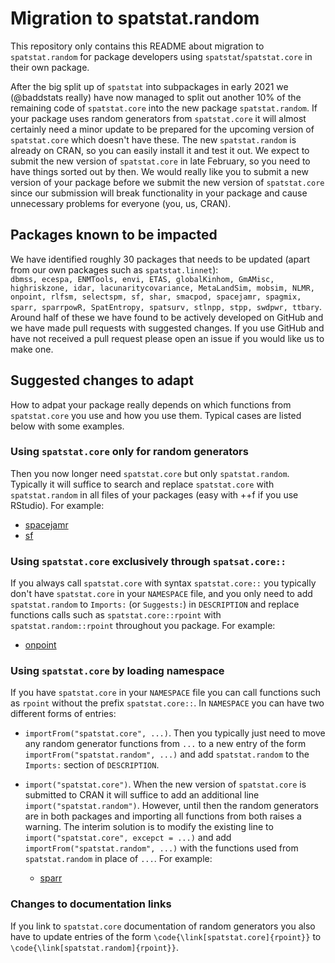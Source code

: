 # Migration to spatstat.random

This repository only contains this README about migration to `spatstat.random` for package developers using `spatstat`/`spatstat.core` in their own package.

After the big split up of `spatstat` into subpackages in early 2021 we (@baddstats really) have now managed to split out another 10% of the remaining code of `spatstat.core` into the new package `spatstat.random`.
If your package uses random generators from `spatstat.core` it will almost certainly need a minor update to be prepared for the upcoming version of `spatstat.core` which doesn't have these.
The new `spatstat.random` is already on CRAN, so you can easily install it and test it out.
We expect to submit the new version of `spatstat.core` in late February, so you need to have things sorted out by then.
We would really like you to submit a new version of your package before we submit the new version of `spatstat.core` since our submission will break functionality in your package and cause unnecessary problems for everyone (you, us, CRAN).

## Packages known to be impacted

We have identified roughly 30 packages that needs to be updated (apart from our own packages such as `spatstat.linnet`):  
`dbmss, ecespa, ENMTools, envi, ETAS, globalKinhom, GmAMisc, highriskzone, idar, lacunaritycovariance, MetaLandSim, mobsim, NLMR, onpoint, rlfsm, selectspm, sf, shar, smacpod, spacejamr, spagmix, sparr, sparrpowR, SpatEntropy, spatsurv, stlnpp, stpp, swdpwr, ttbary`.  
Around half of these we have found to be actively developed on GitHub and we have made pull requests with suggested changes.
If you use GitHub and have not received a pull request please open an issue if you would like us to make one.

## Suggested changes to adapt

How to adpat your package really depends on which functions from `spatstat.core` you use and how you use them. Typical cases are listed below with some examples.

### Using `spatstat.core` only for random generators

Then you now longer need `spatstat.core` but only `spatstat.random`. Typically it will suffice to search and replace `spatstat.core` with `spatstat.random` in all files of your packages (easy with <ctrl>+<shift>+f if you use RStudio).
For example:
  
  - [spacejamr](https://github.com/dscolby/spacejamr/commit/b4c6fdecfc09213d35429697053701bb89e74a02)
  - [sf](https://github.com/r-spatial/sf/pull/1892/commits/f27e64577720f47d7ca13199dcbc5a15aa62bf72)
  
### Using `spatstat.core` exclusively through `spatsat.core::`

If you always call `spatstat.core` with syntax `spatstat.core::` you typically don't have `spatstat.core` in your `NAMESPACE` file, and you only need to add `spatstat.random` to `Imports:` (or `Suggests:`) in `DESCRIPTION` and replace functions calls such as `spatstat.core::rpoint` with `spatstat.random::rpoint` throughout you package.
For example:
  
  - [onpoint](https://github.com/r-spatialecology/onpoint/pull/13/commits/63a6d18ee250d887af166274efc88b9f5f5b7db7)

### Using `spatstat.core` by loading namespace
  
If you have `spatstat.core` in your `NAMESPACE` file you can call functions such as `rpoint` without the prefix `spatstat.core::`. In `NAMESPACE` you can have two different forms of entries:
  
  - `importFrom("spatstat.core", ...)`. Then you typically just need to move any random generator functions from `...` to a new entry of the form `importFrom("spatstat.random", ...)` and add `spatstat.random` to the `Imports:` section of `DESCRIPTION`.
  
  - `import("spatstat.core")`. When the new version of `spatstat.core` is submitted to CRAN it will suffice to add an additional line `import("spatstat.random")`. However, until then the random generators are in both packages and importing all functions from both raises a warning. The interim solution is to modify the existing line to `import("spatstat.core", excepct = ...)` and add `importFrom("spatstat.random", ...)` with the functions used from `spatstat.random` in place of `...`. For example:
      + [sparr](https://github.com/tilmandavies/sparr/pull/21/commits/00db6db19a43e8474906b8d1479cdfebf743b3b3)

### Changes to documentation links
  
If you link to `spatstat.core` documentation of random generators you also have to update entries of the form `\code{\link[spatstat.core]{rpoint}}` to `\code{\link[spatstat.random]{rpoint}}`. 
